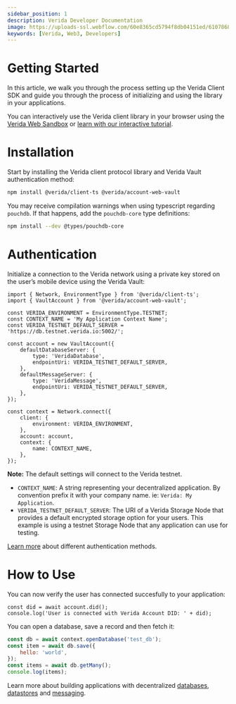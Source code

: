 ```yaml
---
sidebar_position: 1
description: Verida Developer Documentation
image: https://uploads-ssl.webflow.com/60e8365cd5794f8db04151ed/6107868980521e0acf27b2d9_favicon.svg
keywords: [Verida, Web3, Developers]
---
```


# Getting Started

In this article, we walk you through the process setting up the Verida Client SDK and guide you through the process of initializing and using the library in your applications.

You can interactively use the Verida client library in your browser using the [Verida Web Sandbox](https://web-sandbox.demos.testnet.verida.io/) or [learn with our interactive tutorial](https://learn.verida.io/).

# Installation

Start by installing the Verida client protocol library and Verida Vault authentication method:

```bash npm2yarn
npm install @verida/client-ts @verida/account-web-vault
```

You may receive compilation warnings when using typescript regarding `pouchdb`. If that happens, add the `pouchdb-core` type definitions:

```bash npm2yarn
npm install --dev @types/pouchdb-core
```

# Authentication

Initialize a connection to the Verida network using a private key stored on the user’s mobile device using the Verida Vault:

```tsx
import { Network, EnvironmentType } from '@verida/client-ts';
import { VaultAccount } from '@verida/account-web-vault';

const VERIDA_ENVIRONMENT = EnvironmentType.TESTNET;
const CONTEXT_NAME = 'My Application Context Name';
const VERIDA_TESTNET_DEFAULT_SERVER = 'https://db.testnet.verida.io:5002/';

const account = new VaultAccount({
	defaultDatabaseServer: {
		type: 'VeridaDatabase',
		endpointUri: VERIDA_TESTNET_DEFAULT_SERVER,
	},
	defaultMessageServer: {
		type: 'VeridaMessage',
		endpointUri: VERIDA_TESTNET_DEFAULT_SERVER,
	},
});

const context = Network.connect({
	client: {
		environment: VERIDA_ENVIRONMENT,
	},
	account: account,
	context: {
		name: CONTEXT_NAME,
	},
});
```

**Note:** The default settings will connect to the Verida testnet.

- `CONTEXT_NAME`: A string representing your decentralized application. By convention prefix it with your company name. ie: `Verida: My Application`.
- `VERIDA_TESTNET_DEFAULT_SERVER`: The URI of a Verida Storage Node that provides a default encrypted storage option for your users. This example is using a testnet Storage Node that any application can use for testing.

[Learn more](authentication.md) about different authentication methods.

# How to Use

You can now verify the user has connected succesfully to your application:

```tsx
const did = await account.did();
console.log('User is connected with Verida Account DID: ' + did);
```

You can open a database, save a record and then fetch it:

```jsx
const db = await context.openDatabase('test_db');
const item = await db.save({
	hello: 'world',
});
const items = await db.getMany();
console.log(items);
```

Learn more about building applications with decentralized [databases](data.md), [datastores](data.md) and [messaging](messaging.md).
